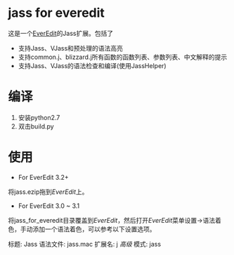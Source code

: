 jass for everedit
=================

这是一个[EverEdit](http://www.everedit.net/  "EverEdit official site.")的Jass扩展。包括了


* 支持Jass、VJass和预处理的语法高亮
* 支持common.j、blizzard.j所有函数的函数列表、参数列表、中文解释的提示
* 支持Jass、VJass的语法检查和编译(使用JassHelper)


编译
====

1. 安装python2.7
2. 双击build.py

使用
====

* For EverEdit 3.2+

将jass.ezip拖到*EverEdit*上。

* For EverEdit 3.0 ~ 3.1

将jass_for_everedit目录覆盖到*EverEdit*，然后打开*EverEdit*菜单设置->语法着色，手动添加一个语法着色，可以参考以下设置选项。

标题: Jass
语法文件: jass.mac
扩展名: j
*高级*
模式: jass
